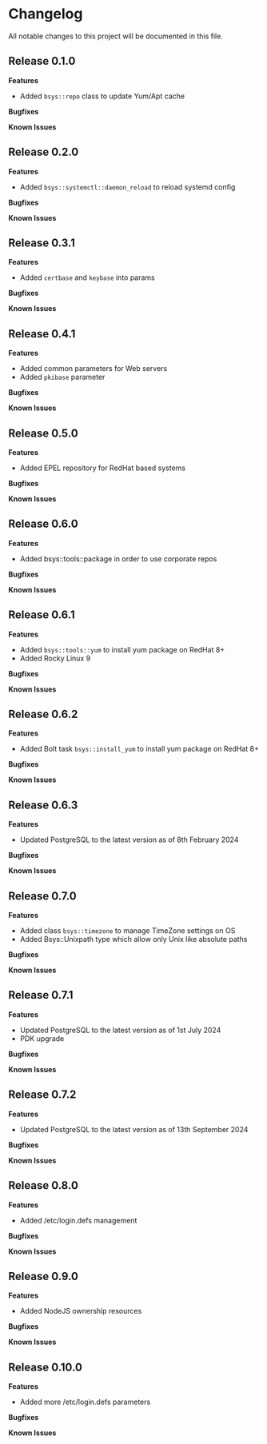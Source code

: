 # Changelog

All notable changes to this project will be documented in this file.

## Release 0.1.0

**Features**

* Added `bsys::repo` class to update Yum/Apt cache

**Bugfixes**

**Known Issues**

## Release 0.2.0

**Features**

* Added `bsys::systemctl::daemon_reload` to reload systemd config

**Bugfixes**

**Known Issues**

## Release 0.3.1

**Features**

* Added `certbase` and `keybase` into params

**Bugfixes**

**Known Issues**

## Release 0.4.1

**Features**

* Added common parameters for Web servers
* Added `pkibase` parameter

**Bugfixes**

**Known Issues**

## Release 0.5.0

**Features**

* Added EPEL repository for RedHat based systems

**Bugfixes**

**Known Issues**

## Release 0.6.0

**Features**

* Added bsys::tools::package in order to use corporate repos

**Bugfixes**

**Known Issues**

## Release 0.6.1

**Features**

* Added `bsys::tools::yum` to install yum package on RedHat 8+
* Added Rocky Linux 9

**Bugfixes**

**Known Issues**

## Release 0.6.2

**Features**

* Added Bolt task `bsys::install_yum` to install yum package on RedHat 8+

**Bugfixes**

**Known Issues**

## Release 0.6.3

**Features**

* Updated PostgreSQL to the latest version as of 8th February 2024

**Bugfixes**

**Known Issues**

## Release 0.7.0

**Features**

* Added class `bsys::timezone` to manage TimeZone settings on OS
* Added Bsys::Unixpath type which allow only Unix like absolute paths

**Bugfixes**

**Known Issues**

## Release 0.7.1

**Features**

* Updated PostgreSQL to the latest version as of 1st July 2024
* PDK upgrade

**Bugfixes**

**Known Issues**

## Release 0.7.2

**Features**

* Updated PostgreSQL to the latest version as of 13th September 2024

**Bugfixes**

**Known Issues**

## Release 0.8.0

**Features**

* Added /etc/login.defs management

**Bugfixes**

**Known Issues**

## Release 0.9.0

**Features**

* Added NodeJS ownership resources

**Bugfixes**

**Known Issues**

## Release 0.10.0

**Features**

* Added more /etc/login.defs parameters

**Bugfixes**

**Known Issues**